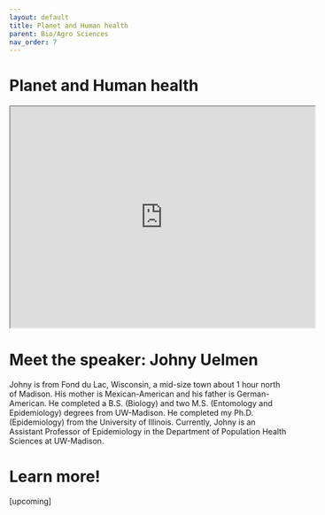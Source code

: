 ```yaml
---
layout: default
title: Planet and Human health
parent: Bio/Agro Sciences
nav_order: 7
---
```


# Planet and Human health

<iframe width="550" height="400"
    src="https://youtube.com/embed/1eLPNQrqp6U">
</iframe>

# Meet the speaker: Johny Uelmen

Johny is from Fond du Lac, Wisconsin, a mid-size town about 1 hour north of Madison. His mother is Mexican-American and his father is German-American. He completed a B.S. (Biology) and two M.S. (Entomology and Epidemiology) degrees from UW-Madison. He completed my Ph.D. (Epidemiology) from the University of Illinois. Currently, Johny is an Assistant Professor of Epidemiology in the Department of Population Health Sciences at UW-Madison.

# Learn more!

[upcoming]
